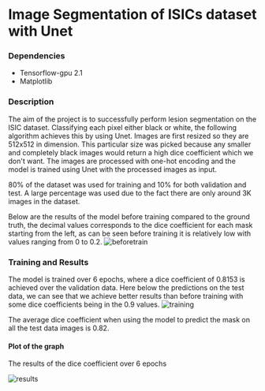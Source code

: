 # Image Segmentation of ISICs dataset with Unet


### Dependencies
* Tensorflow-gpu 2.1
* Matplotlib

### Description
The aim of the project is to successfully perform lesion segmentation on the ISIC dataset. Classifying each pixel either black or white, the following algorithm achieves this by using Unet. Images are first resized so they are 512x512 in dimension. This particular size was picked because any smaller and completely black images would return a high dice coefficient which we don't want. The images are processed with one-hot encoding and the model is trained using Unet with the processed images as input. 

80% of the dataset was used for training and 10% for both validation and test. A large percentage was used due to the fact there are only around 3K images in the dataset.

Below are the results of the model before training compared to the ground truth, the decimal values corresponds to the dice coefficient for each mask starting from the left, as can be seen before training it is relatively low with values ranging from 0 to 0.2.
![beforetrain](/resources/beforetrain.png)

### Training and Results
The model is trained over 6 epochs, where a dice coefficient of 0.8153 is achieved over the validation data. 
Here below the predictions on the test data, we can see that we achieve better results than before training with some dice coefficients being in the 0.9 values.
![training](/resources/predictions.png)

The average dice coefficient when using the model to predict the mask on all the test data images is 0.82. 

#### Plot of the graph
The results of the dice coefficient over 6 epochs


![results](/resources/plot.png)

